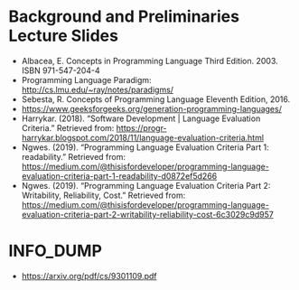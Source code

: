 # Background and Preliminaries Lecture Slides
- Albacea, E. Concepts in Programming Language Third Edition. 2003. ISBN 971-547-204-4  
- Programming Language Paradigm: http://cs.lmu.edu/~ray/notes/paradigms/  
- Sebesta, R. Concepts of Programming Language Eleventh Edition, 2016.  
- https://www.geeksforgeeks.org/generation-programming-languages/
- Harrykar. (2018). “Software Development | Language Evaluation Criteria.” Retrieved from:  https://progr-harrykar.blogspot.com/2018/11/language-evaluation-criteria.html  
- Ngwes. (2019). “Programming Language Evaluation Criteria Part 1: readability.” Retrieved from:  https://medium.com/@thisisfordeveloper/programming-language-evaluation-criteria-part-1-readability-d0872ef5d266  
- Ngwes. (2019). “Programming Language Evaluation Criteria Part 2: Writability, Reliability, Cost.”  Retrieved from: https://medium.com/@thisisfordeveloper/programming-language-evaluation-criteria-part-2-writability-reliability-cost-6c3029c9d957

# INFO_DUMP
- https://arxiv.org/pdf/cs/9301109.pdf